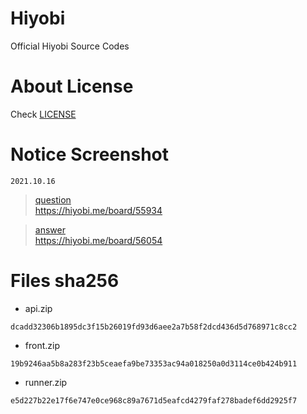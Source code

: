 # Hiyobi

Official Hiyobi Source Codes

# About License
Check [LICENSE](./LICENSE)

# Notice Screenshot

`2021.10.16`

> [question](./question.png)\
> https://hiyobi.me/board/55934

> [answer](./answer.png)\
> https://hiyobi.me/board/56054


# Files sha256

- api.zip
```
dcadd32306b1895dc3f15b26019fd93d6aee2a7b58f2dcd436d5d768971c8cc2
```

- front.zip
```
19b9246aa5b8a283f23b5ceaefa9be73353ac94a018250a0d3114ce0b424b911
```

- runner.zip
```
e5d227b22e17f6e747e0ce968c89a7671d5eafcd4279faf278badef6dd2925f7
```
